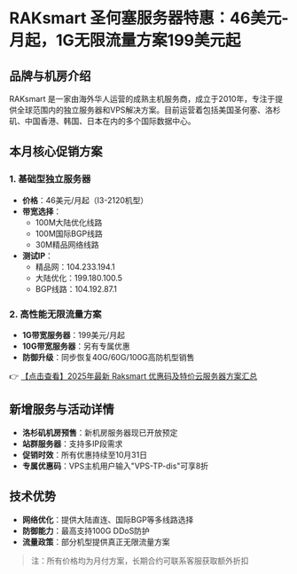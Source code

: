 # RAKsmart 圣何塞服务器特惠：46美元-月起，1G无限流量方案199美元起

## 品牌与机房介绍
RAKsmart 是一家由海外华人运营的成熟主机服务商，成立于2010年，专注于提供全球范围内的独立服务器和VPS解决方案。目前运营着包括美国圣何塞、洛杉矶、中国香港、韩国、日本在内的多个国际数据中心。

## 本月核心促销方案
### 1. 基础型独立服务器
- **价格**：46美元/月起（I3-2120机型）
- **带宽选择**：
  - 100M大陆优化线路
  - 100M国际BGP线路
  - 30M精品网络线路
- **测试IP**：
  - 精品网：104.233.194.1
  - 大陆优化：199.180.100.5
  - BGP线路：104.192.87.1

### 2. 高性能无限流量方案
- **1G带宽服务器**：199美元/月起
- **10G带宽服务器**：另有专属优惠
- **防御升级**：同步恢复40G/60G/100G高防机型销售

👉 [【点击查看】2025年最新 Raksmart 优惠码及特价云服务器方案汇总](https://bit.ly/raksmart)

## 新增服务与活动详情
- **洛杉矶机房预售**：新机房服务器现已开放预定
- **站群服务器**：支持多IP段需求
- **促销时效**：所有优惠持续至10月31日
- **专属优惠码**：VPS主机用户输入"VPS-TP-dis"可享8折

## 技术优势
- **网络优化**：提供大陆直连、国际BGP等多线路选择
- **防御能力**：最高支持100G DDoS防护
- **流量政策**：部分机型提供真正无限流量方案

> 注：所有价格均为月付方案，长期合约可联系客服获取额外折扣